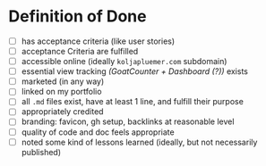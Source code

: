 # Definition of Done

- [ ] has acceptance criteria (like user stories)
- [ ] acceptance Criteria are fulfilled
- [ ] accessible online (ideally `koljapluemer.com` subdomain)
- [ ] essential view tracking *(GoatCounter + Dashboard (?))* exists
- [ ] marketed (in any way)
- [ ] linked on my portfolio
- [ ] all `.md` files exist, have at least 1 line, and fulfill their purpose
- [ ] appropriately credited
- [ ] branding: favicon, gh setup, backlinks at reasonable level
- [ ] quality of code and doc feels appropriate
- [ ] noted some kind of lessons learned (ideally, but not necessarily published)